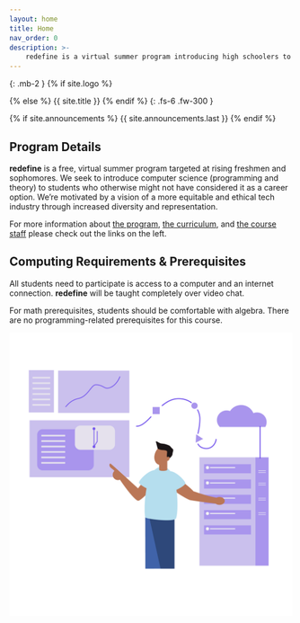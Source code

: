 ```yaml
---
layout: home
title: Home
nav_order: 0
description: >-
    redefine is a virtual summer program introducing high schoolers to computer science.
---
```


{: .mb-2 }
{% if site.logo %}
  <div class="site-logo"></div>
{% else %}
  {{ site.title }}
{% endif %}
{: .fs-6 .fw-300 }

{% if site.announcements %}
{{ site.announcements.last }}
{% endif %}

## Program Details  

**redefine** is a free, virtual summer program targeted at rising freshmen and sophomores. We seek to introduce computer science (programming and theory) to students who otherwise might not have considered it as a career option. We’re motivated by a vision of a more equitable and ethical tech industry through increased diversity and representation.

For more information about [the program](about), [the curriculum](calendar), and [the course staff](staff) please check out the links on the left.

## Computing Requirements & Prerequisites

All students need to participate is access to a computer and an internet connection. **redefine** will be taught completely over video chat.

For math prerequisites, students should be comfortable with algebra. There are no programming-related prerequisites for this course.

![](assets/illustrations/guy.png)